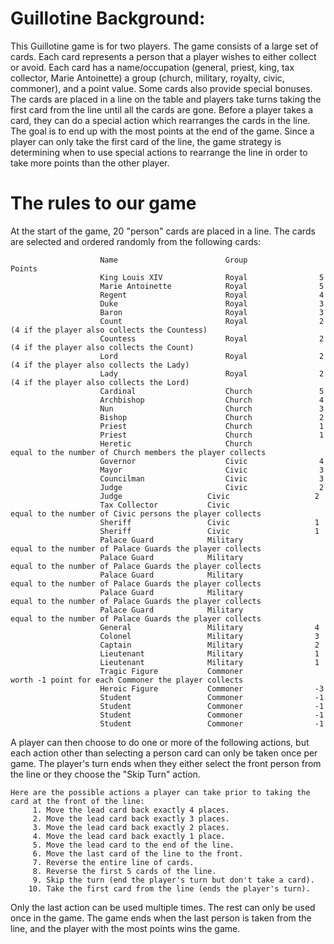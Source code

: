 # Guillotine Background:
This Guillotine game is for two players. The game consists of a large set of cards. Each card represents a person that a player wishes to either collect or avoid. Each card has a name/occupation (general, priest, king, tax collector, Marie Antoinette) a group (church, military, royalty, civic, commoner), and a point value. Some cards also provide special bonuses. The cards are placed in a line on the table and players take turns taking the first card from the line until all the cards are gone. Before a player takes a card, they can do a special action which rearranges the cards in the line. The goal is to end up with the most points at the end of the game. Since a player can only take the first card of the line, the game strategy is determining when to use special actions to rearrange the line in order to take more points than the other player.

# The rules to our game
At the start of the game, 20 "person" cards are placed in a line. The cards are selected and ordered randomly from the following cards:

                        Name                        Group              Points
                        King Louis XIV              Royal                5
                        Marie Antoinette            Royal                5
                        Regent                      Royal                4
                        Duke                        Royal                3
                        Baron                       Royal                3
                        Count                       Royal                2 (4 if the player also collects the Countess)
                        Countess                    Royal                2 (4 if the player also collects the Count)
                        Lord                        Royal                2 (4 if the player also collects the Lady)
                        Lady                        Royal                2 (4 if the player also collects the Lord)
                        Cardinal                    Church               5
                        Archbishop                  Church               4
                        Nun                         Church               3
                        Bishop                      Church               2
                        Priest                      Church               1
                        Priest                      Church               1
                        Heretic                     Church               equal to the number of Church members the player collects
                        Governor                    Civic                4
                        Mayor                       Civic                3
                        Councilman                  Civic                3
                        Judge                       Civic                2
                        Judge	                Civic	                2
                        Tax Collector	        Civic	                equal to the number of Civic persons the player collects
                        Sheriff	                Civic	                1
                        Sheriff	                Civic	                1
                        Palace Guard	        Military	            equal to the number of Palace Guards the player collects
                        Palace Guard	        Military	            equal to the number of Palace Guards the player collects
                        Palace Guard	        Military	            equal to the number of Palace Guards the player collects
                        Palace Guard	        Military	            equal to the number of Palace Guards the player collects
                        Palace Guard	        Military	            equal to the number of Palace Guards the player collects
                        General	                Military	            4
                        Colonel	                Military	            3
                        Captain		            Military	            2
                        Lieutenant	            Military	            1
                        Lieutenant	            Military	            1
                        Tragic Figure	        Commoner	            worth -1 point for each Commoner the player collects
                        Heroic Figure	        Commoner	            -3
                        Student		            Commoner	            -1
                        Student	                Commoner		        -1
                        Student		            Commoner	           	-1
                        Student		            Commoner	           	-1

A player can then choose to do one or more of the following actions, but each action other than selecting a person card can only be taken once per game. The player's turn ends when they either select the front person from the line or they choose the "Skip Turn" action.

    Here are the possible actions a player can take prior to taking the card at the front of the line:
         1. Move the lead card back exactly 4 places.
         2. Move the lead card back exactly 3 places.
         3. Move the lead card back exactly 2 places.
         4. Move the lead card back exactly 1 place.
         5. Move the lead card to the end of the line.
         6. Move the last card of the line to the front.
         7. Reverse the entire line of cards.
         8. Reverse the first 5 cards of the line.
         9. Skip the turn (end the player's turn but don't take a card).
        10. Take the first card from the line (ends the player's turn).

Only the last action can be used multiple times. The rest can only be used once in the game.
The game ends when the last person is taken from the line, and the player with the most points wins the game.


